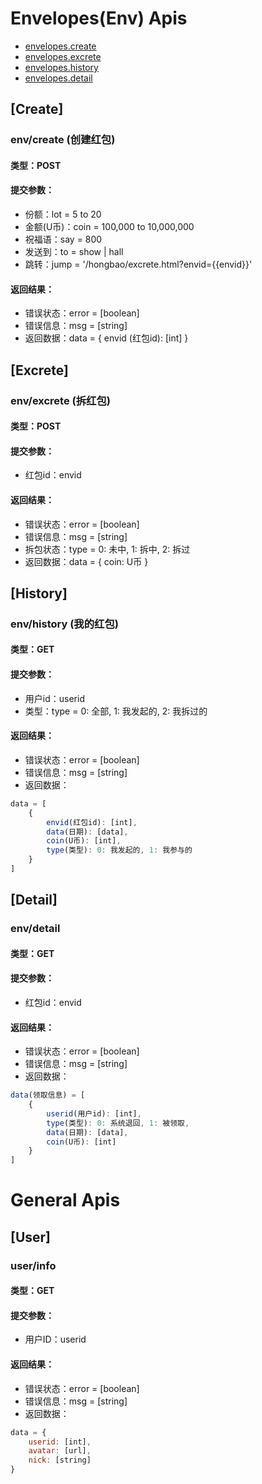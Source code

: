# Envelopes(Env) Apis

- [envelopes.create](#create)
- [envelopes.excrete](#excrete)
- [envelopes.history](#history)
- [envelopes.detail](#detail)

## [Create]

### env/create (创建红包)

#### 类型：POST
#### 提交参数：
- 份额：lot = 5 to 20
- 金额(U币)：coin = 100,000 to 10,000,000
- 祝福语：say = 800
- 发送到：to = show | hall
- 跳转：jump = '/hongbao/excrete.html?envid={{envid}}'

#### 返回结果：
- 错误状态：error = [boolean]
- 错误信息：msg = [string]
- 返回数据：data = { envid (红包id): [int] }

## [Excrete]

### env/excrete (拆红包)

#### 类型：POST
#### 提交参数：
- 红包id：envid

#### 返回结果：
- 错误状态：error = [boolean]
- 错误信息：msg = [string]
- 拆包状态：type = 0: 未中, 1: 拆中, 2: 拆过
- 返回数据：data = { coin: U币 }

## [History]

### env/history (我的红包)

#### 类型：GET
#### 提交参数：
- 用户id：userid
- 类型：type = 0: 全部, 1: 我发起的, 2: 我拆过的

#### 返回结果：
- 错误状态：error = [boolean]
- 错误信息：msg = [string]
- 返回数据：
``` javascript
data = [
    {
        envid(红包id): [int],
        data(日期): [data],
        coin(U币): [int],
        type(类型): 0: 我发起的, 1: 我参与的
    }
]
```

## [Detail]

### env/detail

#### 类型：GET
#### 提交参数：
- 红包id：envid

#### 返回结果：
- 错误状态：error = [boolean]
- 错误信息：msg = [string]
- 返回数据：
``` javascript
data(领取信息) = [
    {
        userid(用户id): [int],
        type(类型): 0: 系统退回, 1: 被领取,
        data(日期): [data],
        coin(U币): [int]
    }
]
```


# General Apis

## [User]

### user/info

#### 类型：GET
#### 提交参数：
- 用户ID：userid

#### 返回结果：
- 错误状态：error = [boolean]
- 错误信息：msg = [string]
- 返回数据：
``` javascript
data = {
    userid: [int],
    avatar: [url],
    nick: [string]
}
```
